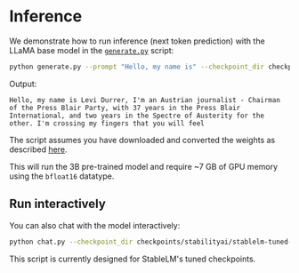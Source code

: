 # Inference

We demonstrate how to run inference (next token prediction) with the LLaMA base model in the [`generate.py`](generate.py) script:

```bash
python generate.py --prompt "Hello, my name is" --checkpoint_dir checkpoints/stabilityai/stablelm-base-alpha-3b
```
Output:
```
Hello, my name is Levi Durrer, I'm an Austrian journalist - Chairman of the Press Blair Party, with 37 years in the Press Blair International, and two years in the Spectre of Austerity for the other. I'm crossing my fingers that you will feel
```

The script assumes you have downloaded and converted the weights as described [here](download_weights.md).

This will run the 3B pre-trained model and require ~7 GB of GPU memory using the `bfloat16` datatype.

## Run interactively

You can also chat with the model interactively:

```bash
python chat.py --checkpoint_dir checkpoints/stabilityai/stablelm-tuned-alpha-3b
```

This script is currently designed for StableLM's tuned checkpoints.
